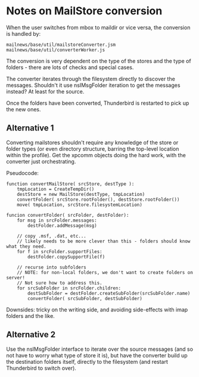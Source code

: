 # Notes on MailStore conversion

When the user switches from mbox to maildir or vice versa, the
conversion is handled by:

    mailnews/base/util/mailstoreConverter.jsm
    mailnews/base/util/converterWorker.js

The conversion is very dependent on the type of the stores
and the type of folders - there are lots of checks and special
cases.

The converter iterates through the filesystem directly to
discover the messages. Shouldn't it use nsIMsgFolder iteration
to get the messages instead? At least for the source.

Once the folders have been converted, Thunderbird is restarted
to pick up the new ones.

## Alternative 1

Converting mailstores shouldn't require any knowledge of the store or
folder types (or even directory structure, barring the top-level
location within the profile). Get the xpcomm objects doing the hard
work, with the converter just orchestrating.

Pseudocode:

    function convertMailStore( srcStore, destType ):
        tmpLocation = CreateTempDir()
        destStore = new MailStore(destType, tmpLocation)
        convertFolder( srcStore.rootFolder(), destStore.rootFolder())
        move( tmpLocation, srcStore.filesystemLocation)

    funcion convertFolder( srcFolder, destFolder):
        for msg in srcFolder.messages:
            destFolder.addMessage(msg)

        // copy .msf, .dat, etc...
        // likely needs to be more clever than this - folders should know what they need.
        for f in srcFolder.supportFiles:
            destFolder.copySupportFile(f)

        // recurse into subfolders
        // NOTE: for non-local folders, we don't want to create folders on server!
        // Not sure how to address this.
        for srcSubFolder in srcFolder.children:
            destSubFolder = destFolder.createSubFolder(srcSubFolder.name)
            convertFolder( srcSubFolder, destSubFolder)

Downsides: tricky on the writing side, and avoiding side-effects with imap
folders and the like.


## Alternative 2

Use the nsIMsgFolder interface to iterate over the source messages (and so
not have to worry what type of store it is), but have the converter build
up the destination folders itself, directly to the filesystem
(and restart Thunderbird to switch over).


